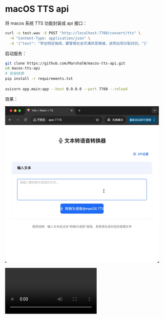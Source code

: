 # macOS TTS api

将 macos 系统 TTS 功能封装成 api 接口：

```bash
curl -o test.wav -X POST "http://localhost:7760/convert/tts" \
  -H "Content-Type: application/json" \
  -d '{"text": "李在明还强调，要警惕社会充满厌恶情绪，进而出现分裂对抗。"}'
```

启动服务：

```bash
git clone https://github.com/MarshalW/macos-tts-api.git
cd macos-tts-api
# 安装依赖
pip install -r requirements.txt

uvicorn app.main:app --host 0.0.0.0 --port 7760 --reload
```

效果：

[![视频封面](https://raw.githubusercontent.com/MarshalW/macos-tts-api/refs/heads/main/cover.jpg)](https://raw.githubusercontent.com/MarshalW/macos-tts-api/refs/heads/main/example.mp4)

<video controls>
  <source src="https://raw.githubusercontent.com/MarshalW/macos-tts-api/refs/heads/main/example.mp4" type="video/mp4">
  Your browser does not support the video tag.
</video>